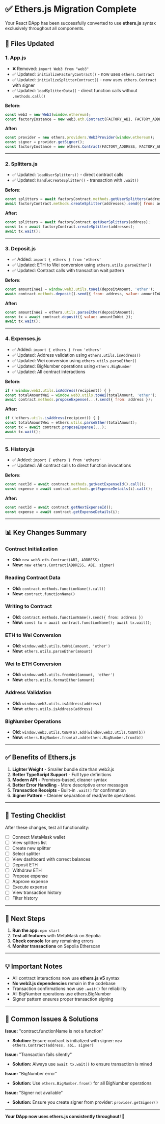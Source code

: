 # ✅ Ethers.js Migration Complete

Your React DApp has been successfully converted to use **ethers.js** syntax exclusively throughout all components.

## 🔄 Files Updated

### 1. **App.js**
- ❌ Removed: `import Web3 from "web3"`
- ✅ Updated: `initializeFactoryContract()` - now uses `ethers.Contract`
- ✅ Updated: `initializeSplitterContract()` - now uses `ethers.Contract` with signer
- ✅ Updated: `loadSplitterData()` - direct function calls without `.methods.call()`

**Before:**
```javascript
const web3 = new Web3(window.ethereum);
const factoryInstance = new web3.eth.Contract(FACTORY_ABI, FACTORY_ADDRESS);
```

**After:**
```javascript
const provider = new ethers.providers.Web3Provider(window.ethereum);
const signer = provider.getSigner();
const factoryInstance = new ethers.Contract(FACTORY_ADDRESS, FACTORY_ABI, signer);
```

---

### 2. **Splitters.js**
- ✅ Updated: `loadUserSplitters()` - direct contract calls
- ✅ Updated: `handleCreateSplitter()` - transaction with `.wait()`

**Before:**
```javascript
const splitters = await factoryContract.methods.getUserSplitters(address).call();
await factoryContract.methods.createSplitter(addresses).send({ from: address });
```

**After:**
```javascript
const splitters = await factoryContract.getUserSplitters(address);
const tx = await factoryContract.createSplitter(addresses);
await tx.wait();
```

---

### 3. **Deposit.js**
- ✅ Added: `import { ethers } from 'ethers'`
- ✅ Updated: ETH to Wei conversion using `ethers.utils.parseEther()`
- ✅ Updated: Contract calls with transaction wait pattern

**Before:**
```javascript
const amountInWei = window.web3.utils.toWei(depositAmount, 'ether');
await contract.methods.deposit().send({ from: address, value: amountInWei });
```

**After:**
```javascript
const amountInWei = ethers.utils.parseEther(depositAmount);
const tx = await contract.deposit({ value: amountInWei });
await tx.wait();
```

---

### 4. **Expenses.js**
- ✅ Added: `import { ethers } from 'ethers'`
- ✅ Updated: Address validation using `ethers.utils.isAddress()`
- ✅ Updated: Wei conversion using `ethers.utils.parseEther()`
- ✅ Updated: BigNumber operations using `ethers.BigNumber`
- ✅ Updated: All contract interactions

**Before:**
```javascript
if (!window.web3.utils.isAddress(recipient)) { }
const totalAmountWei = window.web3.utils.toWei(totalAmount, 'ether');
await contract.methods.proposeExpense(...).send({ from: address });
```

**After:**
```javascript
if (!ethers.utils.isAddress(recipient)) { }
const totalAmountWei = ethers.utils.parseEther(totalAmount);
const tx = await contract.proposeExpense(...);
await tx.wait();
```

---

### 5. **History.js**
- ✅ Added: `import { ethers } from 'ethers'`
- ✅ Updated: All contract calls to direct function invocations

**Before:**
```javascript
const nextId = await contract.methods.getNextExpenseId().call();
const expense = await contract.methods.getExpenseDetails(i).call();
```

**After:**
```javascript
const nextId = await contract.getNextExpenseId();
const expense = await contract.getExpenseDetails(i);
```

---

## 📊 Key Changes Summary

### Contract Initialization
- **Old:** `new web3.eth.Contract(ABI, ADDRESS)`
- **New:** `new ethers.Contract(ADDRESS, ABI, signer)`

### Reading Contract Data
- **Old:** `contract.methods.functionName().call()`
- **New:** `contract.functionName()`

### Writing to Contract
- **Old:** `contract.methods.functionName().send({ from: address })`
- **New:** `const tx = await contract.functionName(); await tx.wait();`

### ETH to Wei Conversion
- **Old:** `window.web3.utils.toWei(amount, 'ether')`
- **New:** `ethers.utils.parseEther(amount)`

### Wei to ETH Conversion
- **Old:** `window.web3.utils.fromWei(amount, 'ether')`
- **New:** `ethers.utils.formatEther(amount)`

### Address Validation
- **Old:** `window.web3.utils.isAddress(address)`
- **New:** `ethers.utils.isAddress(address)`

### BigNumber Operations
- **Old:** `window.web3.utils.toBN(a).add(window.web3.utils.toBN(b))`
- **New:** `ethers.BigNumber.from(a).add(ethers.BigNumber.from(b))`

---

## ✅ Benefits of Ethers.js

1. **Lighter Weight** - Smaller bundle size than web3.js
2. **Better TypeScript Support** - Full type definitions
3. **Modern API** - Promises-based, cleaner syntax
4. **Better Error Handling** - More descriptive error messages
5. **Transaction Receipts** - Built-in `.wait()` for confirmation
6. **Signer Pattern** - Cleaner separation of read/write operations

---

## 🧪 Testing Checklist

After these changes, test all functionality:

- [ ] Connect MetaMask wallet
- [ ] View splitters list
- [ ] Create new splitter
- [ ] Select splitter
- [ ] View dashboard with correct balances
- [ ] Deposit ETH
- [ ] Withdraw ETH
- [ ] Propose expense
- [ ] Approve expense
- [ ] Execute expense
- [ ] View transaction history
- [ ] Filter history

---

## 🚀 Next Steps

1. **Run the app:** `npm start`
2. **Test all features** with MetaMask on Sepolia
3. **Check console** for any remaining errors
4. **Monitor transactions** on Sepolia Etherscan

---

## 💡 Important Notes

- All contract interactions now use **ethers.js v5** syntax
- **No web3.js dependencies** remain in the codebase
- Transaction confirmations now use `.wait()` for reliability
- All BigNumber operations use ethers.BigNumber
- Signer pattern ensures proper transaction signing

---

## 🐛 Common Issues & Solutions

**Issue:** "contract.functionName is not a function"
- **Solution:** Ensure contract is initialized with signer: `new ethers.Contract(address, abi, signer)`

**Issue:** "Transaction fails silently"
- **Solution:** Always use `await tx.wait()` to ensure transaction is mined

**Issue:** "BigNumber error"
- **Solution:** Use `ethers.BigNumber.from()` for all BigNumber operations

**Issue:** "Signer not available"
- **Solution:** Ensure you create signer from provider: `provider.getSigner()`

---

**Your DApp now uses ethers.js consistently throughout! 🎉**
